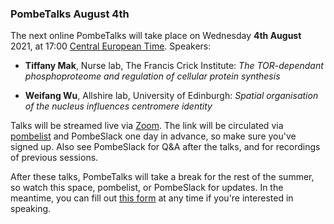 ### PombeTalks August 4th
<!-- newsfeed_thumbnail: PombeTalks32px.png -->

The next online PombeTalks will take place on Wednesday **4th August**
2021, at 17:00 [Central European
Time](https://greenwichmeantime.com/time-zone/europe/european-union/central-european-time/). Speakers:

 - **Tiffany Mak**, Nurse lab, The Francis Crick Institute: *The TOR-dependant phosphoproteome and regulation of cellular protein synthesis*

 - **Weifang Wu**, Allshire lab, University of Edinburgh: *Spatial organisation of the nucleus influences centromere identity*

Talks will be streamed live via [Zoom](https://zoom.us/). The link
will be circulated via
[pombelist](https://lists.cam.ac.uk/mailman/listinfo/ucam-pombelist)
and PombeSlack one day in advance, so make sure you've signed up. Also
see PombeSlack for Q&A after the talks, and for recordings of previous
sessions.

After these talks, PombeTalks will take a break for the rest of the
summer, so watch this space, pombelist, or PombeSlack for updates. In
the meantime, you can fill out [this
form](https://docs.google.com/forms/d/e/1FAIpQLSdjnkJfadUwM2eKIBJBQXeLt3aOfzrQEb3D8lvNym1g93DIRQ/viewform)
at any time if you're interested in speaking.
